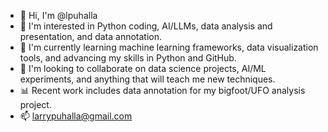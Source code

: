 - 👋 Hi, I'm @lpuhalla
- 👀 I'm interested in Python coding, AI/LLMs, data analysis and presentation, and data annotation.
- 🌱 I'm currently learning machine learning frameworks, data visualization tools, and advancing my skills in Python and GitHub.
- 💞️ I'm looking to collaborate on data science projects, AI/ML experiments, and anything that will teach me new techniques.
- 📊 Recent work includes data annotation for my bigfoot/UFO analysis project.
- 📫 larrypuhalla@gmail.com

<!---
lpuhalla/lpuhalla is a ✨ special ✨ repository because its `README.md` (this file) appears on your GitHub profile.
You can click the Preview link to take a look at your changes.
--->
